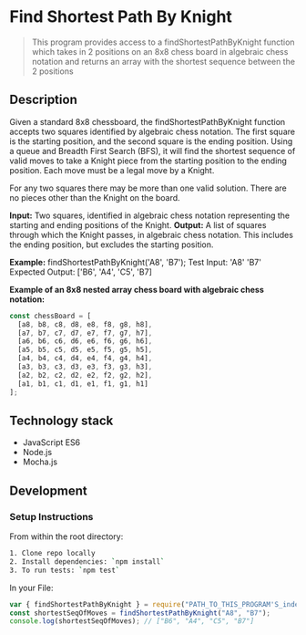 # Find Shortest Path By Knight

> This program provides access to a findShortestPathByKnight function which takes in 2 positions on an 8x8 chess board in algebraic chess notation and returns an array with the shortest sequence between the 2 positions

## Description

Given a standard 8x8 chessboard, the findShortestPathByKnight function accepts two squares identified by algebraic chess notation. The first square is the starting position, and the second square is the ending position. Using a queue and Breadth First Search (BFS), it will find the shortest sequence of valid moves to take a Knight piece from the starting position to the ending position. Each move must be a legal move by a Knight.

For any two squares there may be more than one valid solution. There are no pieces
other than the Knight on the board.

**Input:** Two squares, identified in algebraic chess notation representing the starting and ending positions of the Knight.
**Output:** A list of squares through which the Knight passes, in algebraic chess notation. This includes the ending position, but excludes the starting position.

**Example:**
findShortestPathByKnight('A8', 'B7');
Test Input:
'A8' 'B7'
Expected Output:
['B6', 'A4', 'C5', 'B7]

**Example of an 8x8 nested array chess board with algebraic chess notation:**

```javascript
const chessBoard = [
  [a8, b8, c8, d8, e8, f8, g8, h8],
  [a7, b7, c7, d7, e7, f7, g7, h7],
  [a6, b6, c6, d6, e6, f6, g6, h6],
  [a5, b5, c5, d5, e5, f5, g5, h5],
  [a4, b4, c4, d4, e4, f4, g4, h4],
  [a3, b3, c3, d3, e3, f3, g3, h3],
  [a2, b2, c2, d2, e2, f2, g2, h2],
  [a1, b1, c1, d1, e1, f1, g1, h1]
];
```

## Technology stack

- JavaScript ES6
- Node.js
- Mocha.js

## Development

### Setup Instructions

From within the root directory:

```sh
1. Clone repo locally
2. Install dependencies: `npm install`
3. To run tests: `npm test`
```

In your File:

```javascript
var { findShortestPathByKnight } = require("PATH_TO_THIS_PROGRAM'S_index.js");
const shortestSeqOfMoves = findShortestPathByKnight("A8", "B7");
console.log(shortestSeqOfMoves); // ["B6", "A4", "C5", "B7"]
```
